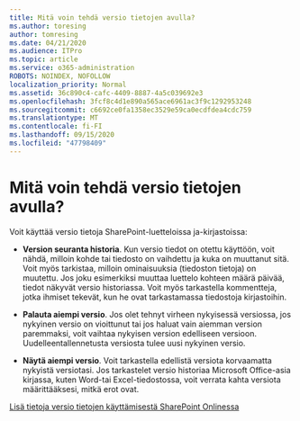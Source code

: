 ```yaml
---
title: Mitä voin tehdä versio tietojen avulla?
ms.author: toresing
author: tomresing
ms.date: 04/21/2020
ms.audience: ITPro
ms.topic: article
ms.service: o365-administration
ROBOTS: NOINDEX, NOFOLLOW
localization_priority: Normal
ms.assetid: 36c890c4-cafc-4409-8887-4a5c039692e3
ms.openlocfilehash: 3fcf8c4d1e890a565ace6961ac3f9c1292953248
ms.sourcegitcommit: c6692ce0fa1358ec3529e59ca0ecdfdea4cdc759
ms.translationtype: MT
ms.contentlocale: fi-FI
ms.lasthandoff: 09/15/2020
ms.locfileid: "47798409"
---
```

# <a name="what-can-i-do-with-versioning"></a>Mitä voin tehdä versio tietojen avulla?

Voit käyttää versio tietoja SharePoint-luetteloissa ja-kirjastoissa:
  
- **Version seuranta historia**. Kun versio tiedot on otettu käyttöön, voit nähdä, milloin kohde tai tiedosto on vaihdettu ja kuka on muuttanut sitä. Voit myös tarkistaa, milloin ominaisuuksia (tiedoston tietoja) on muutettu. Jos joku esimerkiksi muuttaa luettelo kohteen määrä päivää, tiedot näkyvät versio historiassa. Voit myös tarkastella kommentteja, jotka ihmiset tekevät, kun he ovat tarkastamassa tiedostoja kirjastoihin. 
    
- **Palauta aiempi versio**. Jos olet tehnyt virheen nykyisessä versiossa, jos nykyinen versio on vioittunut tai jos haluat vain aiemman version paremmaksi, voit vaihtaa nykyisen version edelliseen versioon. Uudelleentallennetusta versiosta tulee uusi nykyinen versio. 
    
- **Näytä aiempi versio**. Voit tarkastella edellistä versiota korvaamatta nykyistä versiotasi. Jos tarkastelet versio historiaa Microsoft Office-asia kirjassa, kuten Word-tai Excel-tiedostossa, voit verrata kahta versiota määrittääksesi, mitkä erot ovat. 
    
[Lisä tietoja versio tietojen käyttämisestä SharePoint Onlinessa](https://go.microsoft.com/fwlink/?linkid=875710)
  

